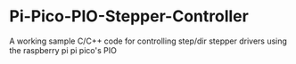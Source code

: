 # Pi-Pico-PIO-Stepper-Controller
A working sample C/C++ code for controlling step/dir stepper drivers using the raspberry pi pi pico's PIO
